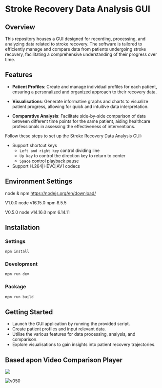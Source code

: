 # Stroke Recovery Data Analysis GUI
## Overview

This repository houses a GUI designed for recording, processing, and analyzing data related to stroke recovery. The software is tailored to efficiently manage and compare data from patients undergoing stroke recovery, facilitating a comprehensive understanding of their progress over time.


## Features

- **Patient Profiles**: Create and manage individual profiles for each patient, ensuring a personalized and organized approach to their recovery data.

- **Visualisations**: Generate informative graphs and charts to visualize patient progress, allowing for quick and intuitive data interpretation.

- **Comparative Analysis**: Facilitate side-by-side comparison of data between different time points for the same patient, aiding healthcare professionals in assessing the effectiveness of interventions.

Follow these steps to set up the Stroke Recovery Data Analysis GUI:
* Support shortcut keys
  * `Left and right key` control dividing line
  * `Up key` to control the direction key to return to center
  * `Space` control playback pause
* Support H.264|HEVC|AV1 codecs

## Environment Settings
node & npm https://nodejs.org/en/download/

V1.0.0 node v16.15.0 npm 8.5.5

V0.5.0 node v14.16.0 npm 6.14.11

## Installation

### Settings
```bash
npm install
```
### Development
```bash
npm run dev
```
### Package
```bash
npm run build
```

## Getting Started

- Launch the GUI application by running the provided script.
- Create patient profiles and input relevant data.
- Utilise the various features for data processing, analysis, and comparison.
- Explore visualisations to gain insights into patient recovery trajectories.

## Based apon Video Comparison Player
<a href="https://github.com/bergkamp/video-comparison-player/releases/latest"> <img src="https://img.shields.io/github/v/release/bergkamp/video-comparison-player?display_name=tag"/></a>

![v050](https://user-images.githubusercontent.com/36283/125411809-d9c2a380-e3f0-11eb-8b05-d59b7a0c8fbe.gif)

